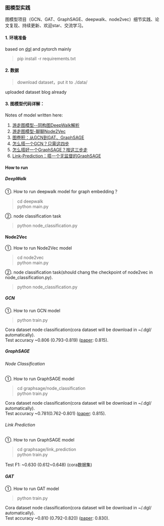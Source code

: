 ### 图模型实践
图模型项目（GCN、GAT、GraphSAGE、deepwalk、node2vec）细节实践、论文复现、持续更新、欢迎star、交流学习。

#### 1. 环境准备
based on [dgl](https://github.com/dmlc/dgl) and pytorch mainly
>pip install -r requirements.txt

#### 2. 数据
>download dataset，put it to ./data/

uploaded dataset blog already

#### 3. 图模型代码详解：
Notes of model written here:   
1. [游走图模型--同构图DeepWalk解析](https://zhuanlan.zhihu.com/p/397710211)
2. [游走图模型-聊聊Node2Vec](https://zhuanlan.zhihu.com/p/400849086)
3. [图卷积：从GCN到GAT、GraphSAGE](https://zhuanlan.zhihu.com/p/404826711)
4. [怎么搭一个GCN？只需这四步](https://zhuanlan.zhihu.com/p/422380707)
5. [怎么搭好一个GraphSAGE？按这三步走](https://zhuanlan.zhihu.com/p/429147607)
6. [Link-Prediction：搭一个无监督的GraphSAGE](https://zhuanlan.zhihu.com/p/435766657)
#### How to run
##### DeepWalk
①. How to run deepwalk model for graph embedding？
>cd deepwalk  
>python main.py

②. node classification task
>python node_classification.py

#### Node2Vec
①. How to run Node2Vec model 
>cd node2vec  
>python main.py

②. node classification task(should chang the checkpoint of node2vec in node_classification.py).
>python node_classification.py

##### GCN
①. How to run GCN model 
>python train.py

Cora dataset node classification(cora dataset will be download in ~/.dgl/ automatically).    
Test accuracy ~0.806 (0.793-0.819) ([paper](https://arxiv.org/abs/1609.02907): 0.815).

##### GraphSAGE

###### Node Classification

①. How to run GraphSAGE model
>cd graphsage/node_classification  
>python train.py

Cora dataset node classification(cora dataset will be download in ~/.dgl/ automatically).  
Test accuracy ~0.781(0.762-0.801)  ([paper](https://arxiv.org/abs/1609.02907): 0.815).

###### Link Prediction

①. How to run GraphSAGE model 
>cd graphsage/link_prediction  
>python train.py

Test F1: ~0.630 (0.612~0.648) (cora数据集)  

##### GAT
①. How to run GAT model 
>python train.py

Cora dataset node classification(cora dataset will be download in ~/.dgl/ automatically).    
Test accuracy ~0.810 (0.792-0.820) ([paper](https://arxiv.org/pdf/1710.10903.pdf): 0.830).
